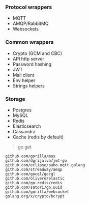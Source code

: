 ### Protocol wrappers
* MQTT
* AMQP/RabbitMQ
* Websockets

### Common wrappers
* Crypto (GCM and CBC)
* API http server
* Password hashing
* JWT
* Mail client
* Env helper
* Strings helpers

### Storage
* Postgres
* MySQL
* Redis
* Elasticsearch
* Cassandra
* Cache (redis by default)


> go get
```
github.com/gorilla/mux
github.com/dgrijalva/jwt-go
github.com/eclipse/paho.mqtt.golang
github.com/streadway/amqp
github.com/gocql/gocql
github.com/olivere/elastic
github.com/go-redis/redis
github.com/satori/go.uuid
github.com/gorilla/websocket
golang.org/x/crypto/bcrypt
```
